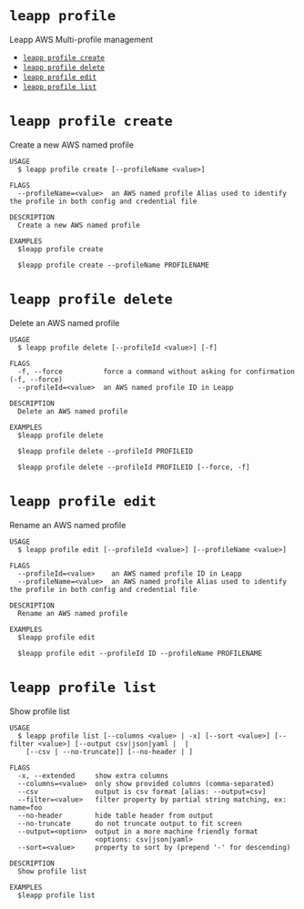 `leapp profile`
===============

Leapp AWS Multi-profile management

* [`leapp profile create`](#leapp-profile-create)
* [`leapp profile delete`](#leapp-profile-delete)
* [`leapp profile edit`](#leapp-profile-edit)
* [`leapp profile list`](#leapp-profile-list)

# `leapp profile create`

Create a new AWS named profile

```console
USAGE
  $ leapp profile create [--profileName <value>]

FLAGS
  --profileName=<value>  an AWS named profile Alias used to identify the profile in both config and credential file

DESCRIPTION
  Create a new AWS named profile

EXAMPLES
  $leapp profile create

  $leapp profile create --profileName PROFILENAME
```

# `leapp profile delete`

Delete an AWS named profile

```console
USAGE
  $ leapp profile delete [--profileId <value>] [-f]

FLAGS
  -f, --force          force a command without asking for confirmation (-f, --force)
  --profileId=<value>  an AWS named profile ID in Leapp

DESCRIPTION
  Delete an AWS named profile

EXAMPLES
  $leapp profile delete

  $leapp profile delete --profileId PROFILEID

  $leapp profile delete --profileId PROFILEID [--force, -f]
```

# `leapp profile edit`

Rename an AWS named profile

```console
USAGE
  $ leapp profile edit [--profileId <value>] [--profileName <value>]

FLAGS
  --profileId=<value>    an AWS named profile ID in Leapp
  --profileName=<value>  an AWS named profile Alias used to identify the profile in both config and credential file

DESCRIPTION
  Rename an AWS named profile

EXAMPLES
  $leapp profile edit

  $leapp profile edit --profileId ID --profileName PROFILENAME
```

# `leapp profile list`

Show profile list

```console
USAGE
  $ leapp profile list [--columns <value> | -x] [--sort <value>] [--filter <value>] [--output csv|json|yaml |  |
    [--csv | --no-truncate]] [--no-header | ]

FLAGS
  -x, --extended     show extra columns
  --columns=<value>  only show provided columns (comma-separated)
  --csv              output is csv format [alias: --output=csv]
  --filter=<value>   filter property by partial string matching, ex: name=foo
  --no-header        hide table header from output
  --no-truncate      do not truncate output to fit screen
  --output=<option>  output in a more machine friendly format
                     <options: csv|json|yaml>
  --sort=<value>     property to sort by (prepend '-' for descending)

DESCRIPTION
  Show profile list

EXAMPLES
  $leapp profile list
```
